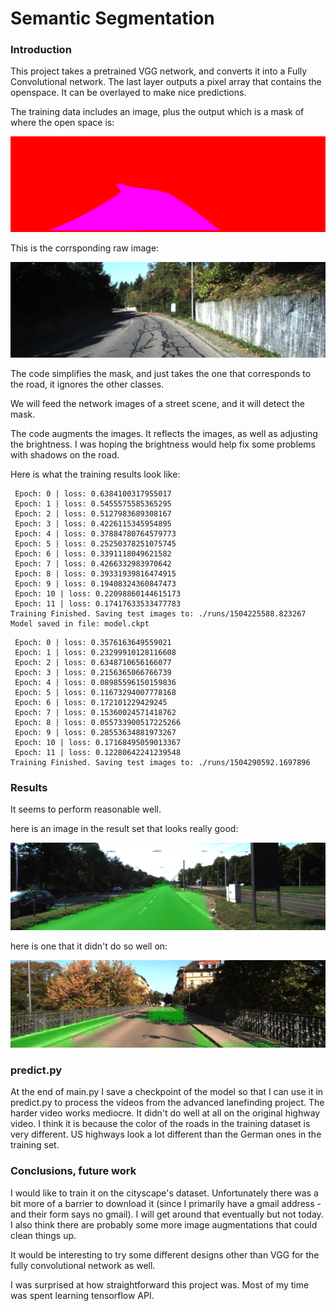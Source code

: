 # Semantic Segmentation
### Introduction

This project takes a pretrained VGG network, and converts it into a Fully Convolutional network. The last layer outputs a pixel array that contains the openspace.  It can be overlayed to make nice predictions.

The training data includes an image, plus the output which is a mask of where the open space is:


![roadmask](https://github.com/alanswx/CarND-Semantic-Segmentation/blob/master/writeupimages/uu_road_000097.png)


This is the corrsponding raw image:

![road](https://github.com/alanswx/CarND-Semantic-Segmentation/blob/master/writeupimages/uu_000097.png)

The code simplifies the mask, and just takes the one that corresponds to the road, it ignores the other classes.

We will feed the network images of a street scene, and it will detect the mask.

The code augments the images. It reflects the images, as well as adjusting the brightness. I was hoping the brightness would help fix some problems with shadows on the road.

Here is what the training results look like:
```
 Epoch: 0 | loss: 0.6384100317955017
 Epoch: 1 | loss: 0.5455575585365295
 Epoch: 2 | loss: 0.5127983689308167
 Epoch: 3 | loss: 0.4226115345954895
 Epoch: 4 | loss: 0.37884780764579773
 Epoch: 5 | loss: 0.25250378251075745
 Epoch: 6 | loss: 0.3391118049621582
 Epoch: 7 | loss: 0.4266332983970642
 Epoch: 8 | loss: 0.39331939816474915
 Epoch: 9 | loss: 0.19408324360847473
 Epoch: 10 | loss: 0.22098860144615173
 Epoch: 11 | loss: 0.17417633533477783
Training Finished. Saving test images to: ./runs/1504225588.823267
Model saved in file: model.ckpt
```

```
 Epoch: 0 | loss: 0.3576163649559021
 Epoch: 1 | loss: 0.23299910128116608
 Epoch: 2 | loss: 0.6348710656166077
 Epoch: 3 | loss: 0.2156365066766739
 Epoch: 4 | loss: 0.08985596150159836
 Epoch: 5 | loss: 0.11673294007778168
 Epoch: 6 | loss: 0.172101229429245
 Epoch: 7 | loss: 0.15360024571418762
 Epoch: 8 | loss: 0.055733900517225266
 Epoch: 9 | loss: 0.28553634881973267
 Epoch: 10 | loss: 0.17168495059013367
 Epoch: 11 | loss: 0.12280642241239548
Training Finished. Saving test images to: ./runs/1504290592.1697896
```

### Results

It seems to perform reasonable well.

here is an image in the result set that looks really good:

![good example](https://github.com/alanswx/CarND-Semantic-Segmentation/blob/master/runs/1504225588.823267/um_000000.png)

here is one that it didn't do so well on:

![bad example](https://github.com/alanswx/CarND-Semantic-Segmentation/blob/master/runs/1504225588.823267/uu_000097.png)

### predict.py

At the end of main.py I save a checkpoint of the model so that I can use it in predict.py to process the videos from the advanced lanefinding project.  The harder video works mediocre.  It didn't do well at all on the original highway video. I think it is because the color of the roads in the training dataset is very different.  US highways look a lot different than the German ones in the training set.


### Conclusions, future work

I would like to train it on the cityscape's dataset. Unfortunately there was a bit more of a barrier to download it (since I primarily have a gmail address - and their form says no gmail). I will get around that eventually but not today.  I also think there are probably some more image augmentations that could clean things up.  

It would be interesting to try some different designs other than VGG for the fully convolutional network as well.

I was surprised at how straightforward this project was.  Most of my time was spent learning tensorflow API.
